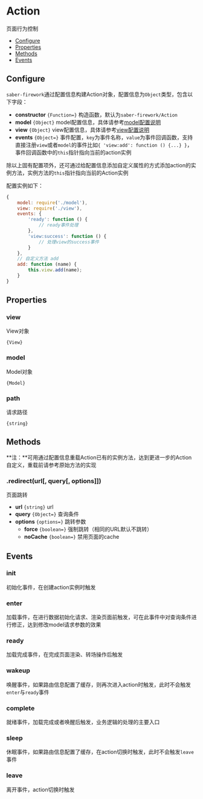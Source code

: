 Action
===

页面行为控制

* [Configure](#configure)
* [Properties](#properties)
* [Methods](#methods)
* [Events](#events)

## Configure

`saber-firework`通过配置信息构建Action对象，配置信息为`Object`类型，包含以下字段：

* **constructor** `{Function=}` 构造函数，默认为`saber-firework/Action`
* **model** `{Object}` model配置信息，具体请参考[model配置说明](model.md#configure)
* **view** `{Object}` view配置信息，具体请参考[view配置说明](view.md#configure)
* **events** `{Object=}` 事件配置，`key`为事件名称，`value`为事件回调函数，支持直接注册`view`或者`model`的事件比如`{ 'view:add': function () {...} }`，事件回调函数中的`this`指针指向当前的action实例

除以上固有配置项外，还可通过给配置信息添加自定义属性的方式添加action的实例方法，实例方法的`this`指针指向当前的Action实例

配置实例如下：

```js
{
    model: require('./model'),
    view: require('./view'),
    events: {
        'ready': function () {
            // ready事件处理
        },
        'view:success': function () {
            // 处理view的success事件
        }
    },
    // 自定义方法 add
    add: function (name) {
        this.view.add(name);
    }
}
```

## Properties

### view

View对象

`{View}`

### model

Model对象

`{Model}`

### path

请求路径

`{string}`

## Methods

**注：**可用通过配置信息重载Action已有的实例方法，达到更进一步的Action自定义，重载前请参考原始方法的实现

### .redirect(url[, query[, options]])

页面跳转

* **url** `{string}` url
* **query** `{Object=}` 查询条件
* **options** `{options=}` 跳转参数
    * **force** `{boolean=}` 强制跳转（相同的URL默认不跳转）
    * **noCache** `{boolean=}` 禁用页面的cache

## Events

### init

初始化事件，在创建action实例时触发

### enter

加载事件，在进行数据初始化请求、渲染页面前触发，可在此事件中对查询条件进行修正，达到修改model请求参数的效果

### ready

加载完成事件，在完成页面渲染、转场操作后触发

### wakeup

唤醒事件，如果路由信息配置了缓存，则再次进入action时触发，此时不会触发`enter`与`ready`事件

### complete

就绪事件，加载完成或者唤醒后触发，业务逻辑的处理的主要入口

### sleep

休眠事件，如果路由信息配置了缓存，在action切换时触发，此时不会触发`leave`事件

### leave

离开事件，action切换时触发
